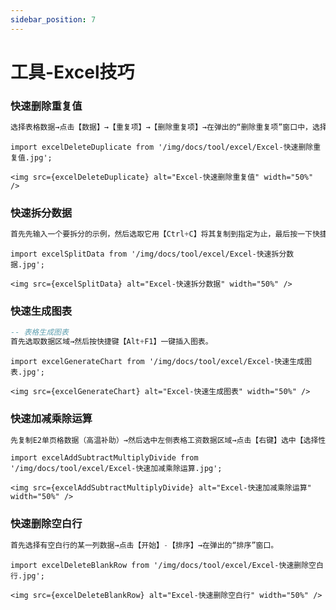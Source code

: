 ```yaml
---
sidebar_position: 7
---
```


# 工具-Excel技巧

### 快速删除重复值

```sql
选择表格数据→点击【数据】→【重复项】→【删除重复项】→在弹出的“删除重复项”窗口中，选择对应条件，可以根据一列或者多列数据删除重复值→最后点击【删除重复项】按钮即可
```

```mdx-code-block
import excelDeleteDuplicate from '/img/docs/tool/excel/Excel-快速删除重复值.jpg';

<img src={excelDeleteDuplicate} alt="Excel-快速删除重复值" width="50%" />
```

### 快速拆分数据

```sql
首先先输入一个要拆分的示例，然后选取它用【Ctrl+C】将其复制到指定为止，最后按一下快捷键【Ctrl+E】就可以了
```

```mdx-code-block
import excelSplitData from '/img/docs/tool/excel/Excel-快速拆分数据.jpg';

<img src={excelSplitData} alt="Excel-快速拆分数据" width="50%" />
```

### 快速生成图表

```sql
-- 表格生成图表
首先选取数据区域→然后按快捷键【Alt+F1】一键插入图表。
```

```mdx-code-block
import excelGenerateChart from '/img/docs/tool/excel/Excel-快速生成图表.jpg';

<img src={excelGenerateChart} alt="Excel-快速生成图表" width="50%" />
```

### 快速加减乘除运算

```sql
先复制E2单页格数据（高温补助）→然后选中左侧表格工资数据区域→点击【右键】选中【选择性粘贴】→在弹出的“选择性粘贴”对话框中的【运算】勾选【加】，最后点击确定即可。
```

```mdx-code-block
import excelAddSubtractMultiplyDivide from '/img/docs/tool/excel/Excel-快速加减乘除运算.jpg';

<img src={excelAddSubtractMultiplyDivide} alt="Excel-快速加减乘除运算" width="50%" />
```

### 快速删除空白行

```sql
首先选择有空白行的某一列数据→点击【开始】-【排序】→在弹出的“排序”窗口。
```

```mdx-code-block
import excelDeleteBlankRow from '/img/docs/tool/excel/Excel-快速删除空白行.jpg';

<img src={excelDeleteBlankRow} alt="Excel-快速删除空白行" width="50%" />
```
